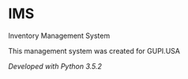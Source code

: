 # IMS
Inventory Management System

  This management system was created for GUPI.USA
  
*Developed with Python 3.5.2*
